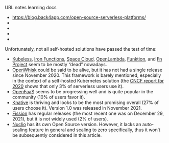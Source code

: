 
<!---
aan-agustiono/aan-agustiono is a ✨ special ✨ repository because its `README.md` (this file) appears on your GitHub profile.
You can click the Preview link to take a look at your changes.
--->


URL notes learning docs
<ul>
  <li><a href="https://blog.back4app.com/open-source-serverless-platforms/">https://blog.back4app.com/open-source-serverless-platforms/</a></li>
  <li><a href=""></a></li>
  <li><a href=""></a></li> 
  <li><a href=""></a></li>
  <li><a href=""></a></li>
</ul>


<p>Unfortunately, not all self-hosted solutions have passed the test of time:</p>
<ul>
<li><a href="https://github.com/vmware-archive/kubeless-website">Kubeless</a>, <a href="https://github.com/iron-io/functions">Iron Functions</a>, <a href="https://space-cloud.io/">Space Cloud</a>, <a href="https://github.com/open-lambda/open-lambda">OpenLambda</a>, <a href="https://funktion.fabric8.io/">Funktion</a>, and <a href="https://fnproject.io/">Fn Project</a> seem to be mostly “dead” nowadays.</li>
<li><a href="https://openwhisk.apache.org/">OpenWhisk</a> could be said to be alive, but it has not had a single release since November 2020. This framework is barely mentioned, especially in the context of a self-hosted Kubernetes solution (the <a href="https://www.cncf.io/wp-content/uploads/2020/11/CNCF_Survey_Report_2020.pdf">CNCF report for 2020</a> shows that only 3% of serverless users use it).</li>
<li><a href="https://www.openfaas.com/">OpenFaaS</a> seems to be progressing well and is quite popular in the community (10% of users favor it).</li>
<li><a href="https://knative.dev/docs/">Knative</a> is thriving and looks to be the most promising overall (27% of users choose it). Version 1.0 was released in November 2021.</li>
<li><a href="https://fission.io/">Fission</a> has regular releases (the most recent one was on December 29, 2021), but it is not widely used (2% of users).</li>
<li><a href="https://nuclio.io/">Nuclio</a> has its own Open Source version. However, it lacks an auto-scaling feature in general and scaling to zero specifically, thus it won’t be subsequently considered in this article.</li>
</ul>
